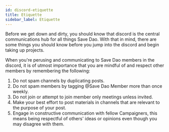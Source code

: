 ```yaml
---
id: discord-etiquette
title: Etiquette
sidebar_label: Etiquette
---
```

Before we get down and dirty, you should know that discord is the central communications hub for all things Save Dao.  With that in mind, there are some things you should know before you jump into the discord and begin taking up projects.

When you're perusing and communicating to Save Dao members in the discord, it is of utmost importance that you are mindful of and respect other members by remembering the following: 

1. Do not spam channels by duplicating posts.
2. Do not spam members by tagging @Save Dao Member more than once weekly.
3. Do not join or attempt to join member only meetings unless invited.
4. Make your best effort to post materials in channels that are relevant to the purpose of your post.
5. Engage in constructive communication with fellow Campaigners, this means being respectful of others' ideas or opinions even though you may disagree with them.

